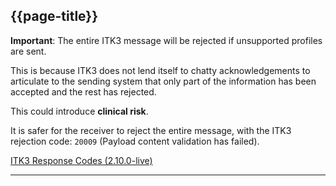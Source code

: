 ## {{page-title}}

<div class="nhsd-a-box nhsd-a-box--bg-light-yellow nhsd-!t-margin-bottom-6 nhsd-t-body">
    <b>Important</b>: The entire ITK3 message will be rejected if unsupported profiles are sent.
</div>

This is because ITK3 does not lend itself to chatty acknowledgements to articulate to the sending system that only part of the information has been accepted and the rest has rejected.

This could introduce <b>clinical risk</b>.

<div class="nhsd-a-box nhsd-a-box--bg-light-blue nhsd-!t-margin-bottom-6 nhsd-t-body">
    It is safer for the receiver to reject the entire message, with the ITK3 rejection code: <code>20009</code> (Payload content validation has failed).
</div>


[ITK3 Response Codes (2.10.0-live)](https://developer.nhs.uk/apis/itk3messagedistribution-2-10-0/explore_response_codes.html)


---